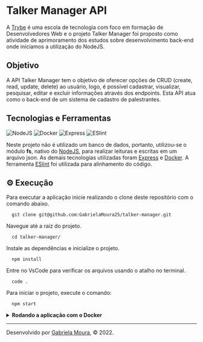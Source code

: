 # Talker Manager API

A [Trybe](https://www.betrybe.com/) é uma escola de tecnologia com foco em formação de Desenvolvedores Web e o projeto Talker Manager foi proposto como atividade de aprimoramento dos estudos sobre desenvolvimento back-end onde iniciamos a utilização do NodeJS.

## Objetivo

A API Talker Manager tem o objetivo de oferecer opções de CRUD (create, read, update, delete) ao usuário, logo, é possível cadastrar, visualizar, pesquisar, editar e excluir informações através dos endpoints. Esta API atua como o back-end de um sistema de cadastro de palestrantes.

## Tecnologias e Ferramentas

<div>
  <img src="https://img.shields.io/badge/Node.js-339933?style=for-the-badge&logo=nodedotjs&logoColor=white" alt="NodeJS"/>
  <img src="https://img.shields.io/badge/Docker-2CA5E0?style=for-the-badge&logo=docker&logoColor=white" alt="Docker"/>
  <img src="https://img.shields.io/badge/Express.js-000000?style=for-the-badge&logo=express&logoColor=white" alt="Express"/>
  <img src='https://img.shields.io/badge/eslint-3A33D1?style=for-the-badge&logo=eslint&logoColor=white' alt='ESlint' />
</div>

Neste projeto não é utilizado um banco de dados, portanto, utilizou-se o módulo **fs**, nativo do [NodeJS](https://nodejs.org/en/), para realizar leituras e escritas em um arquivo json. As demais tecnologias utilizadas foram [Express](https://expressjs.com/pt-br/) e [Docker](https://www.docker.com/). A ferramenta [ESlint](https://eslint.org/) foi utilizada para alinhamento do código.

## ⚙️ Execução

Para executar a aplicação inicie realizando o clone deste repositório com o comando abaixo.

      git clone git@github.com:GabrielaMoura25/talker-manager.git

Navegue até a raíz do projeto.

      cd talker-manager/

Instale as dependências e inicialize o projeto.

      npm install

Entre no VsCode para verificar os arquivos usando o atalho no terminal.

      code .

Para iniciar o projeto, execute o comando:

      npm start

<details>
   <summary><strong>Rodando a aplicação com o Docker</strong></summary>
  </br>

   Na pasta app do projeto, suba o container <strong>talker_manager</strong> utilizando o docker-compose.yml. Utilize o comando abaixo.

        docker-compose up -d

   Entre no terminal do container

        docker exec -it talker_manager bash

   Instale as depedências do projeto

        npm install

   Inicie o servidor

        npm run dev

</details>

---

Desenvolvido por [Gabriela Moura](www.linkedin.com/in/gabriela-daniel-moura), © 2022.
